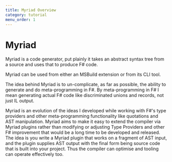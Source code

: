 ```yaml
---
title: Myriad Overview
category: tutorial
menu_order: 1
---
```


# Myriad

Myriad is a code generator, put plainly it takes an abstract syntax tree from a source and uses that to produce F# code.

Myriad can be used from either an MSBuild extension or from its CLI tool.

The idea behind Myriad is to un-complicate, as far as possible, the ability to generate and do meta-programming in F#. By meta-programming in F# I mean generating actual F# code like discriminated unions and records, not just IL output.

Myriad is an evolution of the ideas I developed while working with F#'s type providers and other meta-programming functionality like quotations and AST manipulation. Myriad aims to make it easy to extend the compiler via Myriad plugins rather than modifying or adjusting Type Providers and other F# improvement that would be a long time to be developed and released.  The idea is you write a Myriad plugin that works on a fragment of AST input, and the plugin supplies AST output with the final form being source code that is built into your project.  Thus the compiler can optimise and tooling can operate effectively too.